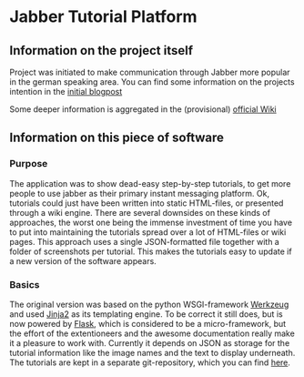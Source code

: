 Jabber Tutorial Platform
========================

Information on the project itself
---------------------------------
Project was initiated to make communication through Jabber more popular in the german speaking area.
You can find some information on the projects intention in the [initial blogpost](http://www.zeroathome.de/wordpress/jabber-ein-problem-und-ein-losungsversuch/ "Jabber, ein Problem und ein Lösungsversuch - zeroathome.de")

Some deeper information is aggregated in the (provisional) [official Wiki](http://wiki.firefly-it.de/doku.php/jabber-projekt "Jabber Projekt Wiki")

Information on this piece of software
-------------------------------------

### Purpose
The application was to show dead-easy step-by-step tutorials, to get more people to use jabber as their primary instant messaging platform.
Ok, tutorials could just have been written into static HTML-files, or presented through a wiki engine. There are several downsides on these kinds of approaches, the worst one being the immense investment of time you have to put into maintaining the tutorials spread over a lot of HTML-files or wiki pages.
This approach uses a single JSON-formatted file together with a folder of screenshots per tutorial. This makes the tutorials easy to update if a new version of the software appears.

### Basics
The original version was based on the python WSGI-framework [Werkzeug](http://werkzeug.pocoo.org "Werkzeug") and used [Jinja2](http://jinja.pocoo.org/2/ "Jinja2") as its templating engine. To be correct it still does, but is now powered by [Flask](http://flask.pocoo.org "Flask"), which is considered to be a micro-framework, but the effort of the extentioneers and the awesome documentation really make it a pleasure to work with.
Currently it depends on JSON as storage for the tutorial information like the image names and the text to display underneath. The tutorials are kept in a separate git-repository, which you can find [here](http://github.com/zeroathome/jabber-tutorials "jabber-tutorials on github").
